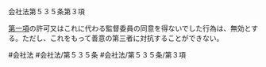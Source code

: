 会社法第５３５条第３項

[第一項](会社法＿＿＿＿第５３５条第１項)の許可又はこれに代わる監督委員の同意を得ないでした行為は、無効とする。ただし、これをもって善意の第三者に対抗することができない。

#会社法
#会社法/第５３５条
#会社法/第５３５条/第３項
